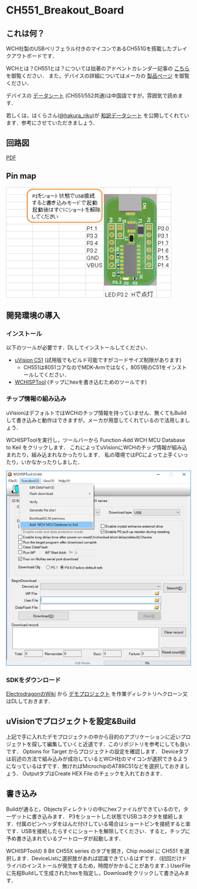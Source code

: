 # CH551_Breakout_Board

## これは何？
WCH社製のUSBペリフェラル付きのマイコンであるCH551Gを搭載したブレイクアウトボードです．

WCHとは？CH551とは？については拙著のアドベントカレンダー記事の [こちら](https://tech-blog.cerevo.com/archives/6068/) を御覧ください．
また，デバイスの詳細についてはメーカの [製品ページ](http://www.wch.cn/products/CH551.html) を御覧ください．

デバイスの [データシート](http://www.wch.cn/download/CH552DS1_PDF.html) (CH551/552共通)は中国語ですが，雰囲気で読めます．

若しくは，はくらさん([@hakura_riku](https://twitter.com/hakura_riku))が [和訳データシート](https://t.co/2vzyWYPxOI) を公開してくれています．参考にさせていただきましょう．

## 回路図
[PDF](CH551_BB_sch.pdf)

## Pin map
![Pin map](img/pin_map.png)

## 開発環境の導入

### インストール
以下のツールが必要です．DLしてインストールしてください．
- [uVision C51](https://www.keil.com/download/product/) (試用版でもビルド可能ですがコードサイズ制限があります)
  - CH551は8051コアなのでMDK-Armではなく，8051用のC51をインストールしてください．
- [WCHISPTool](http://wch.cn/download/WCHISPTool_Setup_exe.html) (チップにhexを書き込むためのツールです)

### チップ情報の組み込み
uVisionはデフォルトではWCHのチップ情報を持っていません．無くてもBuildして書き込みと動作はできますが，メーカが用意してくれているので活用しましょう．

WCHISPToolを実行し，ツールバーから Function-Add WCH MCU Database to Keil をクリックします．
これによってuVisionにWCHのチップ情報が組み込まれたり，組み込まれなかったりします．
私の環境ではPCによって上手くいったり，いかなかったりしました．

![Add Database](img/WCHISPTool.png)

### SDKをダウンロード
[ElectrodragonのWiki](https://www.electrodragon.com/w/WCH) から [デモプロジェクト](https://bitbucket.org/e_dragon/wch/src/ed9fe291571d748ddef2d6a0d1cddc5c443eda9b/CH55x/demo%20code/?at=master) を作業ディレクトリへクローン又はDLしておきます．

## uVisionでプロジェクトを設定&Build
上記で手に入れたデモプロジェクトの中から目的のアプリケーションに近いプロジェクトを探して編集していくと近道です．このリポジトリを参考にしても良いです．
Options for Target からプロジェクトの設定を確認します．
Deviceタブは前述の方法で組み込みが成功しているとWCH社のマイコンが選択できるようになっているはずです．無ければMicrochipのAT89C51などを選択しておきましょう．
OutputタブはCreate HEX File のチェックを入れておきます．

## 書き込み
Buildが通ると，Objectsディレクトリの中にhexファイルができているので，ターゲットに書き込みます．
P3をショートした状態でUSBコネクタを接続します．付属のピンヘッダをはんだ付けしている場合はショートピンを接続すると楽です．USBを接続したらすぐにショートを解除してください．すると，チップに予め書き込まれているブートローダが起動します．

WCHISPToolの 8 Bit CH55X series のタブを開き，Chip model に CH551 を選択します．DeviceListに選択肢があれば認識できているはずです．(初回だけドライバのインストールが発生するため，時間がかかることがあります．)
UserFileに先程Buildして生成されたhexを指定し，Downloadをクリックして書き込みます．